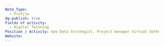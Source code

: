 ```yaml
---
Note_Type:
  - Profile
dg-publish: true
Fields of activity:
  - Digital Twinning
Position / Activity: Geo Data Strategist, Project manager Virtual Gothenburg
Website:
---
```

